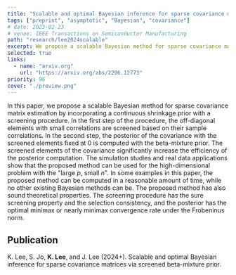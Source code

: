```yaml
---
title: "Scalable and optimal Bayesian inference for sparse covariance matrices via screened beta-mixture prior."
tags: ["preprint", "asymptotic", "Bayesian", "covariance"]
# date: 2023-02-23
# venue: IEEE Transactions on Semiconductor Manufacturing
path: "research/lee2024scalable"
excerpt: We propose a scalable Bayesian method for sparse covariance matrix estimation by incorporating a continuous shrinkage prior with a screening procedure.
selected: true
links:
  - name: "arxiv.org"
    url: "https://arxiv.org/abs/2206.12773"
priority: 96
cover: "./preview.png"
---
```


In this paper, we propose a scalable Bayesian method for sparse covariance matrix estimation by incorporating a continuous shrinkage prior with a screening procedure. In the first step of the procedure, the off-diagonal elements with small correlations are screened based on their sample correlations. In the second step, the posterior of the covariance with the screened elements fixed at 0 is computed with the beta-mixture prior. The screened elements of the covariance significantly increase the efficiency of the posterior computation. The simulation studies and real data applications show that the proposed method can be used for the high-dimensional problem with the "large $p$, small $n$". In some examples in this paper, the proposed method can be computed in a reasonable amount of time, while no other existing Bayesian methods can be. The proposed method has also sound theoretical properties. The screening procedure has the sure screening property and the selection consistency, and the posterior has the optimal minimax or nearly minimax convergence rate under the Frobeninus norm.

## Publication

K. Lee, S. Jo, **K. Lee**, and J. Lee (2024+). Scalable and optimal Bayesian inference for sparse covariance matrices via screened beta-mixture prior.